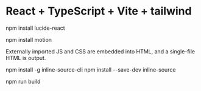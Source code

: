 # React + TypeScript + Vite + tailwind

npm install lucide-react

npm install motion

Externally imported JS and CSS are embedded into HTML, and a single-file HTML is output.

npm install -g inline-source-cli
npm install --save-dev inline-source

npm run build
